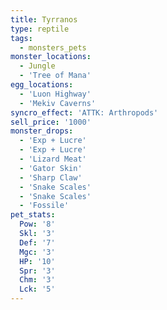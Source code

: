 ```yaml
---
title: Tyrranos
type: reptile
tags:
  - monsters_pets
monster_locations:
  - Jungle
  - 'Tree of Mana'
egg_locations:
  - 'Luon Highway'
  - 'Mekiv Caverns'
syncro_effect: 'ATTK: Arthropods'
sell_price: '1000'
monster_drops:
  - 'Exp + Lucre'
  - 'Exp + Lucre'
  - 'Lizard Meat'
  - 'Gator Skin'
  - 'Sharp Claw'
  - 'Snake Scales'
  - 'Snake Scales'
  - 'Fossile'
pet_stats:
  Pow: '8'
  Skl: '3'
  Def: '7'
  Mgc: '3'
  HP: '10'
  Spr: '3'
  Chm: '3'
  Lck: '5'
---
```


